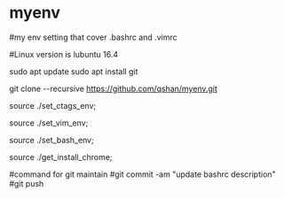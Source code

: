 # myenv
#my env setting that cover .bashrc and .vimrc

#Linux version is lubuntu 16.4

sudo apt update
sudo apt install git

git clone --recursive https://github.com/qshan/myenv.git

source ./set_ctags_env;

source ./set_vim_env;

source ./set_bash_env;

source ./get_install_chrome;

#command for git maintain
#git commit -am "update bashrc description"
#git push
